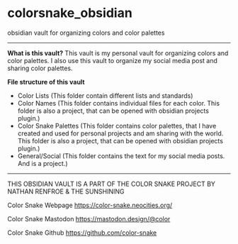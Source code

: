 # colorsnake_obsidian
obsidian vault for organizing colors and color palettes



---

**What is this vault?**
This vault is my personal vault for organizing colors and color palettes. I also use this vault to organize my social media post and sharing color palettes.

**File structure of this vault**
- Color Lists (This folder contain different lists and standards)
- Color Names (This folder contains individual files for each color. This folder is also a project, that can be opened with obsidian projects plugin.)
- Color Snake Palettes (This folder contains color palettes, that I have created and used for personal projects and am sharing with the world. This folder is also a project, that can be opened with obsidian projects plugin.)
- General/Social (This folder contains the text for my social media posts. And is a project.)


---

THIS OBSIDIAN VAULT IS A PART OF THE COLOR SNAKE PROJECT BY NATHAN RENFROE & THE SUNSHINING

Color Snake Webpage
https://color-snake.neocities.org/

Color Snake Mastodon
https://mastodon.design/@color

Color Snake Github
https://github.com/color-snake